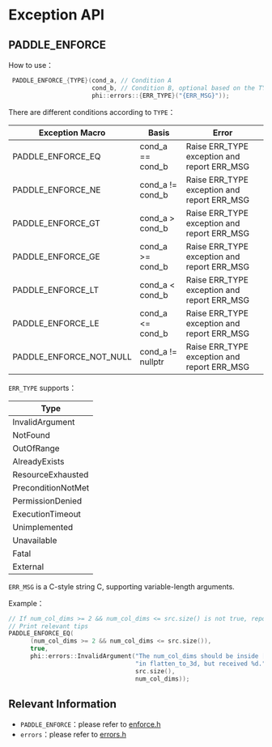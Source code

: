 # Exception API


## PADDLE_ENFORCE

How to use：

```c++
 PADDLE_ENFORCE_{TYPE}(cond_a, // Condition A
                       cond_b, // Condition B, optional based on the TYPE
                       phi::errors::{ERR_TYPE}("{ERR_MSG}"));
```

There are different conditions according to `TYPE`：

| Exception Macro | Basis | Error |
|---|---|---|
| PADDLE_ENFORCE_EQ | cond_a == cond_b | Raise ERR_TYPE exception and report ERR_MSG |
| PADDLE_ENFORCE_NE | cond_a != cond_b | Raise ERR_TYPE exception and report ERR_MSG |
| PADDLE_ENFORCE_GT | cond_a > cond_b | Raise ERR_TYPE exception and report ERR_MSG |
| PADDLE_ENFORCE_GE | cond_a >= cond_b | Raise ERR_TYPE exception and report ERR_MSG |
| PADDLE_ENFORCE_LT | cond_a < cond_b | Raise ERR_TYPE exception and report ERR_MSG |
| PADDLE_ENFORCE_LE | cond_a <= cond_b | Raise ERR_TYPE exception and report ERR_MSG |
| PADDLE_ENFORCE_NOT_NULL | cond_a != nullptr | Raise ERR_TYPE exception and report ERR_MSG |

`ERR_TYPE` supports：

| Type |
|---|
| InvalidArgument |
| NotFound |
| OutOfRange |
| AlreadyExists |
| ResourceExhausted |
| PreconditionNotMet |
| PermissionDenied |
| ExecutionTimeout |
| Unimplemented |
| Unavailable |
| Fatal |
| External |

`ERR_MSG` is a C-style string C, supporting variable-length arguments.

Example：

```c++
// If num_col_dims >= 2 && num_col_dims <= src.size() is not true, report the InvalidArgument exception.
// Print relevant tips
PADDLE_ENFORCE_EQ(
      (num_col_dims >= 2 && num_col_dims <= src.size()),
      true,
      phi::errors::InvalidArgument("The num_col_dims should be inside [2, %d] "
                                   "in flatten_to_3d, but received %d.",
                                   src.size(),
                                   num_col_dims));
```

## Relevant Information

- `PADDLE_ENFORCE`：please refer to [enforce.h](https://github.com/PaddlePaddle/Paddle/blob/develop/paddle/phi/core/enforce.h)
- `errors`：please refer to [errors.h](https://github.com/PaddlePaddle/Paddle/blob/develop/paddle/phi/core/errors.h)

